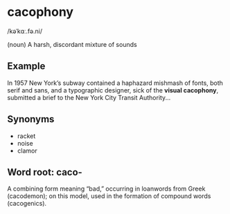 # cacophony

/kəˈkɑː.fə.ni/

(noun) A harsh, discordant mixture of sounds

## Example

In 1957 New York’s subway contained a haphazard mishmash of fonts, both serif and sans, and a typographic designer, sick of the **visual cacophony**, submitted a brief to the New York City Transit Authority...

## Synonyms

+ racket
+ noise
+ clamor

## Word root: caco- 

A combining form meaning “bad,” occurring in loanwords from Greek (cacodemon); on this model, used in the formation of compound words (cacogenics).
